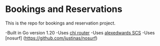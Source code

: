 # Bookings and Reservations

This is the repo for bookings and reservation project.


-Built in Go version 1.20
-Uses [chi router](https://github.com/go-chi/chi)
-Uses [alexedwards SCS](https://github.com/alexedwards/scs/v2)
-Uses	[nosurf] (https://github.com/justinas/nosurf)